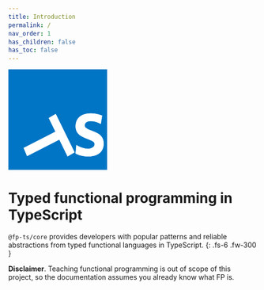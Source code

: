 ```yaml
---
title: Introduction
permalink: /
nav_order: 1
has_children: false
has_toc: false
---
```


<img alt="fp-ts logo" src="./fp-ts-logo.png" style="display: block; width: 200px; margin-bottom: 2em;">

# Typed functional programming in TypeScript

`@fp-ts/core` provides developers with popular patterns and reliable abstractions from typed functional languages in TypeScript.
{: .fs-6 .fw-300 }

**Disclaimer**. Teaching functional programming is out of scope of this project, so the documentation assumes you already know what FP is.
